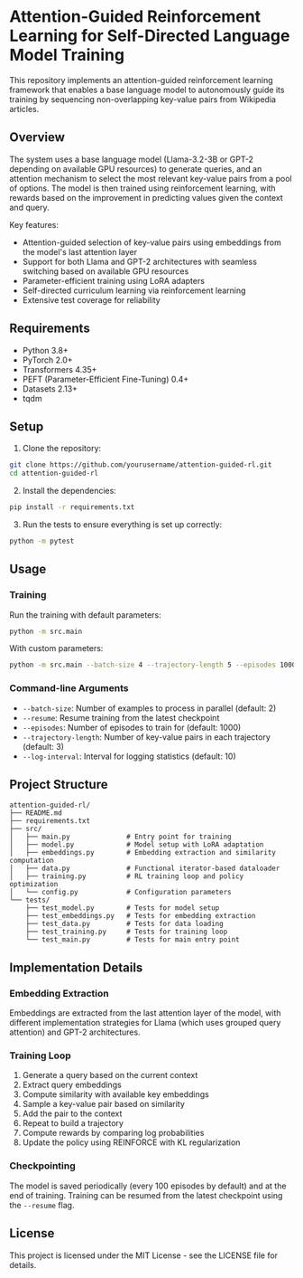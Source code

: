 # Attention-Guided Reinforcement Learning for Self-Directed Language Model Training

This repository implements an attention-guided reinforcement learning framework that enables a base language model to autonomously guide its training by sequencing non-overlapping key-value pairs from Wikipedia articles.

## Overview

The system uses a base language model (Llama-3.2-3B or GPT-2 depending on available GPU resources) to generate queries, and an attention mechanism to select the most relevant key-value pairs from a pool of options. The model is then trained using reinforcement learning, with rewards based on the improvement in predicting values given the context and query.

Key features:
- Attention-guided selection of key-value pairs using embeddings from the model's last attention layer
- Support for both Llama and GPT-2 architectures with seamless switching based on available GPU resources
- Parameter-efficient training using LoRA adapters
- Self-directed curriculum learning via reinforcement learning
- Extensive test coverage for reliability

## Requirements

- Python 3.8+
- PyTorch 2.0+
- Transformers 4.35+
- PEFT (Parameter-Efficient Fine-Tuning) 0.4+
- Datasets 2.13+
- tqdm

## Setup

1. Clone the repository:
```bash
git clone https://github.com/yourusername/attention-guided-rl.git
cd attention-guided-rl
```

2. Install the dependencies:
```bash
pip install -r requirements.txt
```

3. Run the tests to ensure everything is set up correctly:
```bash
python -m pytest
```

## Usage

### Training

Run the training with default parameters:
```bash
python -m src.main
```

With custom parameters:
```bash
python -m src.main --batch-size 4 --trajectory-length 5 --episodes 1000
```

### Command-line Arguments

- `--batch-size`: Number of examples to process in parallel (default: 2)
- `--resume`: Resume training from the latest checkpoint
- `--episodes`: Number of episodes to train for (default: 1000)
- `--trajectory-length`: Number of key-value pairs in each trajectory (default: 3)
- `--log-interval`: Interval for logging statistics (default: 10)

## Project Structure

```
attention-guided-rl/
├── README.md
├── requirements.txt
├── src/
│   ├── main.py              # Entry point for training
│   ├── model.py             # Model setup with LoRA adaptation
│   ├── embeddings.py        # Embedding extraction and similarity computation
│   ├── data.py              # Functional iterator-based dataloader
│   ├── training.py          # RL training loop and policy optimization
│   └── config.py            # Configuration parameters
└── tests/
    ├── test_model.py        # Tests for model setup
    ├── test_embeddings.py   # Tests for embedding extraction
    ├── test_data.py         # Tests for data loading
    ├── test_training.py     # Tests for training loop
    └── test_main.py         # Tests for main entry point
```

## Implementation Details

### Embedding Extraction

Embeddings are extracted from the last attention layer of the model, with different implementation strategies for Llama (which uses grouped query attention) and GPT-2 architectures.

### Training Loop

1. Generate a query based on the current context
2. Extract query embeddings
3. Compute similarity with available key embeddings
4. Sample a key-value pair based on similarity
5. Add the pair to the context
6. Repeat to build a trajectory
7. Compute rewards by comparing log probabilities
8. Update the policy using REINFORCE with KL regularization

### Checkpointing

The model is saved periodically (every 100 episodes by default) and at the end of training. Training can be resumed from the latest checkpoint using the `--resume` flag.

## License

This project is licensed under the MIT License - see the LICENSE file for details. 

